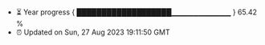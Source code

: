 - ⏳ Year progress { ███████████████████▁▁▁▁▁▁▁▁▁▁▁ } 65.42 %
- ⏰ Updated on Sun, 27 Aug 2023 19:11:50 GMT

